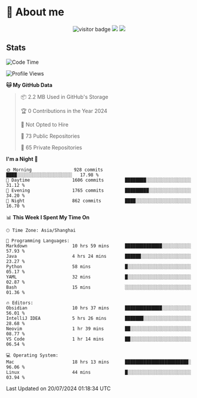 <!-- ![](https://youpai.roccoshi.top/img/20200804214216.png) -->

# 🧐 About me
 
<p align="center">
<img src="https://visitor-badge.laobi.icu/badge?page_id=Lincest.Lincest&title=hits" alt="visitor badge"/>
<a href="mailto:imroccoshi@gmail.com"><img src="https://img.shields.io/badge/gmail-imroccoshi%40gmail.com-red"></a>
<a href="https://blog.roccoshi.top"><img src="https://img.shields.io/badge/blog-roccoshi-green"></a>
</p>

## Stats

<!--START_SECTION:waka-->
![Code Time](http://img.shields.io/badge/Code%20Time-1%2C415%20hrs%2023%20mins-blue)

![Profile Views](http://img.shields.io/badge/Profile%20Views-1-blue)

**🐱 My GitHub Data** 

> 📦 2.2 MB Used in GitHub's Storage 
 > 
> 🏆 0 Contributions in the Year 2024
 > 
> 🚫 Not Opted to Hire
 > 
> 📜 73 Public Repositories 
 > 
> 🔑 65 Private Repositories 
 > 
**I'm a Night 🦉** 

```text
🌞 Morning                928 commits         ████░░░░░░░░░░░░░░░░░░░░░   17.98 % 
🌆 Daytime                1606 commits        ████████░░░░░░░░░░░░░░░░░   31.12 % 
🌃 Evening                1765 commits        █████████░░░░░░░░░░░░░░░░   34.20 % 
🌙 Night                  862 commits         ████░░░░░░░░░░░░░░░░░░░░░   16.70 % 
```


📊 **This Week I Spent My Time On** 

```text
🕑︎ Time Zone: Asia/Shanghai

💬 Programming Languages: 
Markdown                 10 hrs 59 mins      ██████████████░░░░░░░░░░░   57.93 % 
Java                     4 hrs 24 mins       ██████░░░░░░░░░░░░░░░░░░░   23.27 % 
Python                   58 mins             █░░░░░░░░░░░░░░░░░░░░░░░░   05.17 % 
YAML                     32 mins             █░░░░░░░░░░░░░░░░░░░░░░░░   02.87 % 
Bash                     15 mins             ░░░░░░░░░░░░░░░░░░░░░░░░░   01.36 % 

🔥 Editors: 
Obsidian                 10 hrs 37 mins      ██████████████░░░░░░░░░░░   56.01 % 
IntelliJ IDEA            5 hrs 26 mins       ███████░░░░░░░░░░░░░░░░░░   28.68 % 
Neovim                   1 hr 39 mins        ██░░░░░░░░░░░░░░░░░░░░░░░   08.77 % 
VS Code                  1 hr 14 mins        ██░░░░░░░░░░░░░░░░░░░░░░░   06.54 % 

💻 Operating System: 
Mac                      18 hrs 13 mins      ████████████████████████░   96.06 % 
Linux                    44 mins             █░░░░░░░░░░░░░░░░░░░░░░░░   03.94 % 
```


 Last Updated on 20/07/2024 01:18:34 UTC
<!--END_SECTION:waka-->


